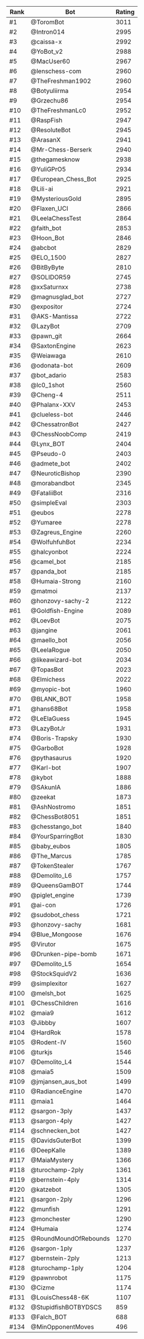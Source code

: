 Rank|Bot|Rating
---|---|---
#1|@ToromBot|3011
#2|@Intron014|2995
#3|@caissa-x|2992
#4|@YoBot_v2|2988
#5|@MacUser60|2967
#6|@lenschess-com|2960
#7|@TheFreshman1902|2960
#8|@Botyuliirma|2954
#9|@Grzechu86|2954
#10|@TheFreshmanLc0|2952
#11|@RaspFish|2947
#12|@ResoluteBot|2945
#13|@ArasanX|2941
#14|@Mr-Chess-Berserk|2940
#15|@thegamesknow|2938
#16|@YuliGPrO5|2934
#17|@European_Chess_Bot|2925
#18|@Lili-ai|2921
#19|@MysteriousGold|2895
#20|@Flaxen_UCI|2866
#21|@LeelaChessTest|2864
#22|@faith_bot|2853
#23|@Hoon_Bot|2846
#24|@abcbot|2829
#25|@ELO_1500|2827
#26|@BitByByte|2810
#27|@SOLIDOR59|2745
#28|@xxSaturnxx|2738
#29|@magnusglad_bot|2727
#30|@expositor|2724
#31|@AKS-Mantissa|2722
#32|@LazyBot|2709
#33|@pawn_git|2664
#34|@SaxtonEngine|2623
#35|@Weiawaga|2610
#36|@odonata-bot|2609
#37|@bot_adario|2583
#38|@lc0_1shot|2560
#39|@Cheng-4|2511
#40|@Phalanx-XXV|2453
#41|@clueless-bot|2446
#42|@ChessatronBot|2427
#43|@ChessNoobComp|2419
#44|@Lynx_BOT|2404
#45|@Pseudo-0|2403
#46|@admete_bot|2402
#47|@NeuroticBishop|2390
#48|@morabandbot|2345
#49|@FataliiBot|2316
#50|@simpleEval|2303
#51|@eubos|2278
#52|@Yumaree|2278
#53|@Zagreus_Engine|2260
#54|@WolfuhfuhBot|2234
#55|@halcyonbot|2224
#56|@camel_bot|2185
#57|@panda_bot|2185
#58|@Humaia-Strong|2160
#59|@matmoi|2137
#60|@honzovy-sachy-2|2122
#61|@Goldfish-Engine|2089
#62|@LoevBot|2075
#63|@jangine|2061
#64|@maello_bot|2056
#65|@LeelaRogue|2050
#66|@likeawizard-bot|2034
#67|@TopasBot|2023
#68|@Elmichess|2022
#69|@myopic-bot|1960
#70|@BLANK_BOT|1958
#71|@hans68Bot|1958
#72|@LeElaGuess|1945
#73|@LazyBotJr|1931
#74|@Boris-Trapsky|1930
#75|@GarboBot|1928
#76|@pythasaurus|1920
#77|@Karl-bot|1907
#78|@kybot|1888
#79|@SAkunIA|1886
#80|@zeekat|1873
#81|@AshNostromo|1851
#82|@ChessBot8051|1851
#83|@chesstango_bot|1840
#84|@YourSparringBot|1830
#85|@baby_eubos|1805
#86|@The_Marcus|1785
#87|@TokenStealer|1767
#88|@Demolito_L6|1757
#89|@QueensGamBOT|1744
#90|@piglet_engine|1739
#91|@ai-con|1726
#92|@sudobot_chess|1721
#93|@honzovy-sachy|1681
#94|@Blue_Mongoose|1676
#95|@Virutor|1675
#96|@Drunken-pipe-bomb|1671
#97|@Demolito_L5|1654
#98|@StockSquidV2|1636
#99|@simplexitor|1627
#100|@melsh_bot|1625
#101|@ChessChildren|1616
#102|@maia9|1612
#103|@Jibbby|1607
#104|@HardRok|1578
#105|@Rodent-IV|1560
#106|@turkjs|1546
#107|@Demolito_L4|1544
#108|@maia5|1509
#109|@jmjansen_aus_bot|1499
#110|@RadianceEngine|1470
#111|@maia1|1464
#112|@sargon-3ply|1437
#113|@sargon-4ply|1427
#114|@schnecken_bot|1427
#115|@DavidsGuterBot|1399
#116|@DeepKalle|1389
#117|@MaiaMystery|1366
#118|@turochamp-2ply|1361
#119|@bernstein-4ply|1314
#120|@katzebot|1305
#121|@sargon-2ply|1296
#122|@munfish|1291
#123|@monchester|1290
#124|@Humaia|1274
#125|@RoundMoundOfRebounds|1270
#126|@sargon-1ply|1237
#127|@bernstein-2ply|1213
#128|@turochamp-1ply|1204
#129|@pawnrobot|1175
#130|@Cizme|1174
#131|@LouisChess48-6K|1107
#132|@StupidfishBOTBYDSCS|859
#133|@Falch_BOT|688
#134|@MinOpponentMoves|496
